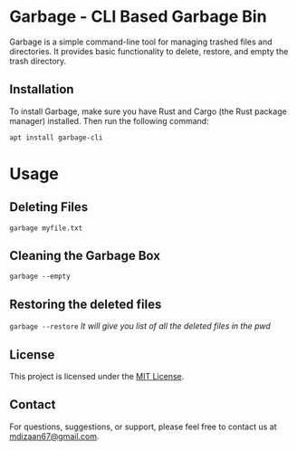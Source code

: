 # Garbage - CLI Based Garbage Bin

Garbage is a simple command-line tool for managing trashed files and directories. It provides basic functionality to delete, restore, and empty the trash directory.

## Installation

To install Garbage, make sure you have Rust and Cargo (the Rust package manager) installed. Then run the following command:

```bash
apt install garbage-cli
```

# Usage

## Deleting Files 
`garbage myfile.txt`

## Cleaning the Garbage Box
`garbage --empty`

## Restoring the deleted files
`garbage --restore` 
*It will give you list of all the deleted files in the pwd*

## License

This project is licensed under the [MIT License](LICENSE).

## Contact

For questions, suggestions, or support, please feel free to contact us at mdizaan67@gmail.com.
